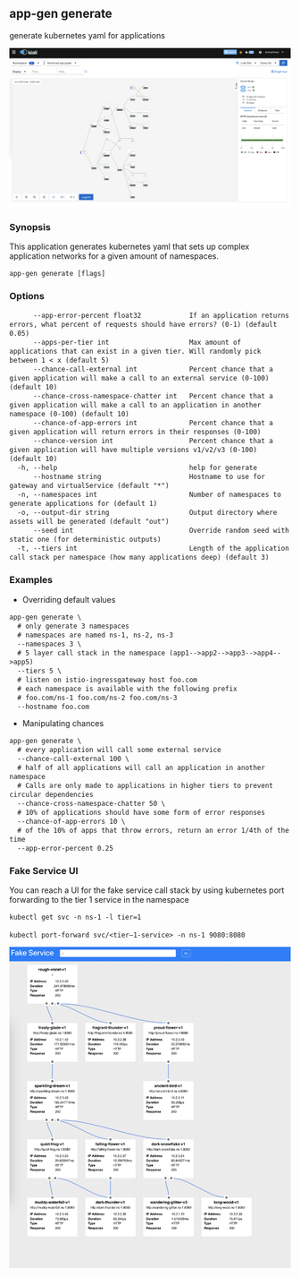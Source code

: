 ## app-gen generate

generate kubernetes yaml for applications

![Kiali UI](./docs/kiali-ui.png)

### Synopsis

This application generates kubernetes yaml that sets up complex application networks for a given amount of namespaces. 

```
app-gen generate [flags]
```

### Options

```
      --app-error-percent float32            If an application returns errors, what percent of requests should have errors? (0-1) (default 0.05)
      --apps-per-tier int                    Max amount of applications that can exist in a given tier. Will randomly pick between 1 < x (default 5)
      --chance-call-external int             Percent chance that a given application will make a call to an external service (0-100) (default 10)
      --chance-cross-namespace-chatter int   Percent chance that a given application will make a call to an application in another namespace (0-100) (default 10)
      --chance-of-app-errors int             Percent chance that a given application will return errors in their responses (0-100)
      --chance-version int                   Percent chance that a given application will have multiple versions v1/v2/v3 (0-100) (default 10)
  -h, --help                                 help for generate
      --hostname string                      Hostname to use for gateway and virtualService (default "*")
  -n, --namespaces int                       Number of namespaces to generate applications for (default 1)
  -o, --output-dir string                    Output directory where assets will be generated (default "out")
      --seed int                             Override random seed with static one (for deterministic outputs)
  -t, --tiers int                            Length of the application call stack per namespace (how many applications deep) (default 3)
```


### Examples

* Overriding default values
```shell
app-gen generate \
  # only generate 3 namespaces
  # namespaces are named ns-1, ns-2, ns-3
  --namespaces 3 \ 
  # 5 layer call stack in the namespace (app1-->app2-->app3-->app4-->app5)  
  --tiers 5 \
  # listen on istio-ingressgateway host foo.com
  # each namespace is available with the following prefix
  # foo.com/ns-1 foo.com/ns-2 foo.com/ns-3
  --hostname foo.com 
```

* Manipulating chances
```shell
app-gen generate \
  # every application will call some external service
  --chance-call-external 100 \ 
  # half of all applications will call an application in another namespace
  # Calls are only made to applications in higher tiers to prevent circular dependencies
  --chance-cross-namespace-chatter 50 \
  # 10% of applications should have some form of error responses
  --chance-of-app-errors 10 \
  # of the 10% of apps that throw errors, return an error 1/4th of the time
  --app-error-percent 0.25
```

### Fake Service UI
You can reach a UI for the fake service call stack by using kubernetes port forwarding to the tier 1 service in the namespace
```shell
kubectl get svc -n ns-1 -l tier=1

kubectl port-forward svc/<tier—1-service> -n ns-1 9080:8080
```

![Kiali UI](./docs/fake-service-ui.png)